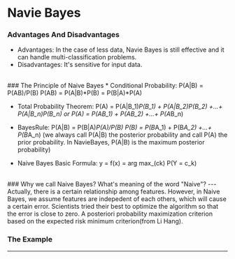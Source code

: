 # Navie Bayes 
### Advantages And Disadvantages
* Advantages: In the case of less data, Navie Bayes is still effective and it can handle multi-classification problems.
* Disadvantages: It's sensitive for input data.
<br>
### The Principle of Naive Bayes
* Conditional Probability: P(A|B) = P(AB)/P(B)
                           P(AB) = P(A|B)*P(B) = P(B|A)*P(A)
                           
* Total Probability Theorem: P(A) = P(A|B_1)*P(B_1) + P(A|B_2)*P(B_2) +...+ P(A|B_n)*P(B_n) 
                             or P(A) = P(A*B_1) + P(A*B_2) +...+ P(A*B_n)
                             
* BayesRule: P(A|B) = P(B|A)*P(A)/P(B)
             P(B) = P(B*A_1) + P(B*A_2) +...+ P(B*A_n)
             (we always call P(A|B) the posterior probability and call P(A) the prior probability.
             In NavieBayes, P(A|B) is the maximum posterior probability)
       
* Naive Bayes Basic Formula:
             y = f(x) = arg max_(ck) P(Y = c_k)
             
<br>
### Why we call Naive Bayes? What's meaning of the word "Naive"?
---
Actually, there is a certain relationship among features. However, in Naive Bayes, we assume features are indepedent of each others, which
will cause a certain error. Scientists tried their best to optimize the algorithm so that the error is close to zero. A posteriori probability 
maximization criterion based on the expected risk minimum criterion(from Li Hang).


### The Example
---
